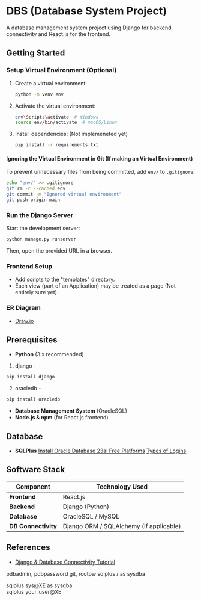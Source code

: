 # DBS (Database System Project)

A database management system project using Django for backend connectivity and React.js for the frontend.

## Getting Started

### Setup Virtual Environment (Optional)
1. Create a virtual environment:
   ```sh
   python -m venv env
   ```
2. Activate the virtual environment:
   ```sh
   env\Scripts\activate  # Windows
   source env/bin/activate  # macOS/Linux
   ```
3. Install dependencies: (Not implemeneted yet)
   ```sh
   pip install -r requirements.txt
   ```
#### Ignoring the Virtual Environment in Git (If making an Virtual Environment)
To prevent unnecessary files from being committed, add `env/` to `.gitignore`:
```sh
echo "env/" >> .gitignore
git rm -r --cached env
git commit -m "Ignored virtual environment"
git push origin main
```

### Run the Django Server
Start the development server:
```sh
python manage.py runserver
```
Then, open the provided URL in a browser.

### Frontend Setup
- Add scripts to the "templates" directory.
- Each view (part of an Application) may be treated as a page (Not entirely sure yet).

### ER Diagram
- [Draw.io](https://drive.google.com/file/d/1WJjh5lrJ64GN1YOzslRlE_pABrI_ygNp/view?usp=sharing)

## Prerequisites

- **Python** (3.x recommended)
1. django - 
```sh
pip install django
```
2. oracledb - 
```sh
pip install oracledb
```
- **Database Management System** (OracleSQL)
- **Node.js & npm** (for React.js frontend)

## Database

- **SQLPlus** [Install Oracle Database 23ai Free Platforms](https://www.oracle.com/database/free/get-started/#free-platforms)
[Types of Logins](https://docs.oracle.com/en/database/oracle/oracle-database/19/admin/getting-started-with-database-administration.html#GUID-EA8CC987-EF18-4434-B962-01312CD3A8AC)

## Software Stack

| Component          | Technology Used          |
|-------------------|--------------------------|
| **Frontend**      | React.js                  |
| **Backend**       | Django (Python)           |
| **Database**      | OracleSQL / MySQL         |
| **DB Connectivity** | Django ORM / SQLAlchemy (if applicable) |

## References

- [Django & Database Connectivity Tutorial](https://youtu.be/hzjlOKhnJrs?si=URqF2D9xWqiYn4EC)

pdbadmin, pdbpassword
git, rootpw
sqlplus / as sysdba

sqlplus sys@XE as sysdba   
sqlplus your_user@XE
